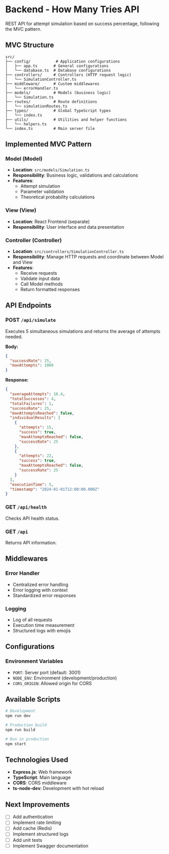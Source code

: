 # Backend - How Many Tries API

REST API for attempt simulation based on success percentage, following the MVC pattern.

## MVC Structure

```
src/
├── config/           # Application configurations
│   ├── app.ts       # General configurations
│   └── database.ts  # Database configurations
├── controllers/     # Controllers (HTTP request logic)
│   └── SimulationController.ts
├── middleware/      # Custom middlewares
│   └── errorHandler.ts
├── models/          # Models (business logic)
│   └── Simulation.ts
├── routes/          # Route definitions
│   └── simulationRoutes.ts
├── types/           # Global TypeScript types
│   └── index.ts
├── utils/           # Utilities and helper functions
│   └── helpers.ts
└── index.ts         # Main server file
```

## Implemented MVC Pattern

### Model (Model)
- **Location**: `src/models/Simulation.ts`
- **Responsibility**: Business logic, validations and calculations
- **Features**:
  - Attempt simulation
  - Parameter validation
  - Theoretical probability calculations

### View (View)
- **Location**: React Frontend (separate)
- **Responsibility**: User interface and data presentation

### Controller (Controller)
- **Location**: `src/controllers/SimulationController.ts`
- **Responsibility**: Manage HTTP requests and coordinate between Model and View
- **Features**:
  - Receive requests
  - Validate input data
  - Call Model methods
  - Return formatted responses

## API Endpoints

### POST `/api/simulate`
Executes 5 simultaneous simulations and returns the average of attempts needed.

**Body:**
```json
{
  "successRate": 25,
  "maxAttempts": 1000
}
```

**Response:**
```json
{
  "averageAttempts": 18.4,
  "totalSuccesses": 4,
  "totalFailures": 1,
  "successRate": 25,
  "maxAttemptsReached": false,
  "individualResults": [
    {
      "attempts": 15,
      "success": true,
      "maxAttemptsReached": false,
      "successRate": 25
    },
    {
      "attempts": 22,
      "success": true,
      "maxAttemptsReached": false,
      "successRate": 25
    }
  ],
  "executionTime": 5,
  "timestamp": "2024-01-01T12:00:00.000Z"
}
```

### GET `/api/health`
Checks API health status.

### GET `/api`
Returns API information.

## Middlewares

### Error Handler
- Centralized error handling
- Error logging with context
- Standardized error responses

### Logging
- Log of all requests
- Execution time measurement
- Structured logs with emojis

## Configurations

### Environment Variables
- `PORT`: Server port (default: 3001)
- `NODE_ENV`: Environment (development/production)
- `CORS_ORIGIN`: Allowed origin for CORS

## Available Scripts

```bash
# Development
npm run dev

# Production build
npm run build

# Run in production
npm start
```

## Technologies Used

- **Express.js**: Web framework
- **TypeScript**: Main language
- **CORS**: CORS middleware
- **ts-node-dev**: Development with hot reload

## Next Improvements

- [ ] Add authentication
- [ ] Implement rate limiting
- [ ] Add cache (Redis)
- [ ] Implement structured logs
- [ ] Add unit tests
- [ ] Implement Swagger documentation
